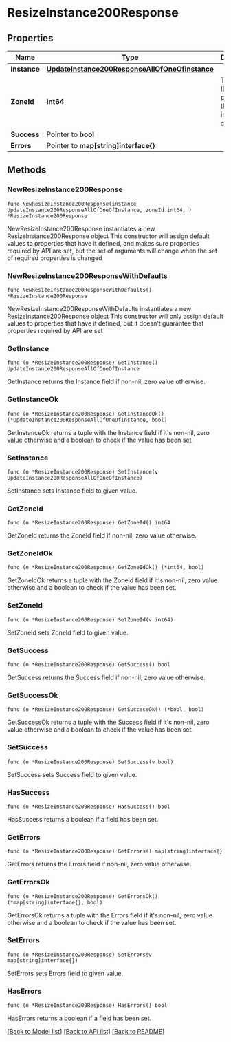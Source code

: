 # ResizeInstance200Response

## Properties

Name | Type | Description | Notes
------------ | ------------- | ------------- | -------------
**Instance** | [**UpdateInstance200ResponseAllOfOneOfInstance**](UpdateInstance200ResponseAllOfOneOfInstance.md) |  | 
**ZoneId** | **int64** | The Cloud ID to provision the instance onto. | 
**Success** | Pointer to **bool** |  | [optional] 
**Errors** | Pointer to **map[string]interface{}** |  | [optional] 

## Methods

### NewResizeInstance200Response

`func NewResizeInstance200Response(instance UpdateInstance200ResponseAllOfOneOfInstance, zoneId int64, ) *ResizeInstance200Response`

NewResizeInstance200Response instantiates a new ResizeInstance200Response object
This constructor will assign default values to properties that have it defined,
and makes sure properties required by API are set, but the set of arguments
will change when the set of required properties is changed

### NewResizeInstance200ResponseWithDefaults

`func NewResizeInstance200ResponseWithDefaults() *ResizeInstance200Response`

NewResizeInstance200ResponseWithDefaults instantiates a new ResizeInstance200Response object
This constructor will only assign default values to properties that have it defined,
but it doesn't guarantee that properties required by API are set

### GetInstance

`func (o *ResizeInstance200Response) GetInstance() UpdateInstance200ResponseAllOfOneOfInstance`

GetInstance returns the Instance field if non-nil, zero value otherwise.

### GetInstanceOk

`func (o *ResizeInstance200Response) GetInstanceOk() (*UpdateInstance200ResponseAllOfOneOfInstance, bool)`

GetInstanceOk returns a tuple with the Instance field if it's non-nil, zero value otherwise
and a boolean to check if the value has been set.

### SetInstance

`func (o *ResizeInstance200Response) SetInstance(v UpdateInstance200ResponseAllOfOneOfInstance)`

SetInstance sets Instance field to given value.


### GetZoneId

`func (o *ResizeInstance200Response) GetZoneId() int64`

GetZoneId returns the ZoneId field if non-nil, zero value otherwise.

### GetZoneIdOk

`func (o *ResizeInstance200Response) GetZoneIdOk() (*int64, bool)`

GetZoneIdOk returns a tuple with the ZoneId field if it's non-nil, zero value otherwise
and a boolean to check if the value has been set.

### SetZoneId

`func (o *ResizeInstance200Response) SetZoneId(v int64)`

SetZoneId sets ZoneId field to given value.


### GetSuccess

`func (o *ResizeInstance200Response) GetSuccess() bool`

GetSuccess returns the Success field if non-nil, zero value otherwise.

### GetSuccessOk

`func (o *ResizeInstance200Response) GetSuccessOk() (*bool, bool)`

GetSuccessOk returns a tuple with the Success field if it's non-nil, zero value otherwise
and a boolean to check if the value has been set.

### SetSuccess

`func (o *ResizeInstance200Response) SetSuccess(v bool)`

SetSuccess sets Success field to given value.

### HasSuccess

`func (o *ResizeInstance200Response) HasSuccess() bool`

HasSuccess returns a boolean if a field has been set.

### GetErrors

`func (o *ResizeInstance200Response) GetErrors() map[string]interface{}`

GetErrors returns the Errors field if non-nil, zero value otherwise.

### GetErrorsOk

`func (o *ResizeInstance200Response) GetErrorsOk() (*map[string]interface{}, bool)`

GetErrorsOk returns a tuple with the Errors field if it's non-nil, zero value otherwise
and a boolean to check if the value has been set.

### SetErrors

`func (o *ResizeInstance200Response) SetErrors(v map[string]interface{})`

SetErrors sets Errors field to given value.

### HasErrors

`func (o *ResizeInstance200Response) HasErrors() bool`

HasErrors returns a boolean if a field has been set.


[[Back to Model list]](../README.md#documentation-for-models) [[Back to API list]](../README.md#documentation-for-api-endpoints) [[Back to README]](../README.md)


